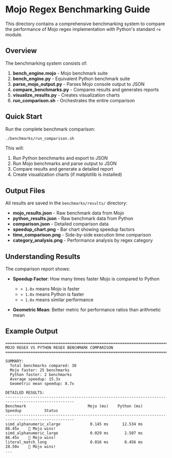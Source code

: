 # Mojo Regex Benchmarking Guide

This directory contains a comprehensive benchmarking system to compare the performance of Mojo regex implementation with Python's standard `re` module.

## Overview

The benchmarking system consists of:

1. **bench_engine.mojo** - Mojo benchmark suite
2. **bench_engine.py** - Equivalent Python benchmark suite
3. **parse_mojo_output.py** - Parses Mojo console output to JSON
4. **compare_benchmarks.py** - Compares results and generates reports
5. **visualize_results.py** - Creates visualization charts
6. **run_comparison.sh** - Orchestrates the entire comparison

## Quick Start

Run the complete benchmark comparison:

```bash
./benchmarks/run_comparison.sh
```

This will:
1. Run Python benchmarks and export to JSON
2. Run Mojo benchmarks and parse output to JSON
3. Compare results and generate a detailed report
4. Create visualization charts (if matplotlib is installed)

## Output Files

All results are saved in the `benchmarks/results/` directory:

- **mojo_results.json** - Raw benchmark data from Mojo
- **python_results.json** - Raw benchmark data from Python
- **comparison.json** - Detailed comparison data
- **speedup_chart.png** - Bar chart showing speedup factors
- **time_comparison.png** - Side-by-side execution time comparison
- **category_analysis.png** - Performance analysis by regex category

## Understanding Results

The comparison report shows:

- **Speedup Factor**: How many times faster Mojo is compared to Python
  - `> 1.0x` means Mojo is faster
  - `< 1.0x` means Python is faster
  - `≈ 1.0x` means similar performance

- **Geometric Mean**: Better metric for performance ratios than arithmetic mean

## Example Output

```
====================================================================================================
MOJO REGEX VS PYTHON REGEX BENCHMARK COMPARISON
====================================================================================================

SUMMARY:
  Total benchmarks compared: 30
  Mojo faster: 25 benchmarks
  Python faster: 2 benchmarks
  Average speedup: 15.3x
  Geometric mean speedup: 8.7x

DETAILED RESULTS:
----------------------------------------------------------------------------------------------------
Benchmark                           Mojo (ms)    Python (ms)    Speedup          Status
----------------------------------------------------------------------------------------------------
simd_alphanumeric_xlarge             0.145 ms      12.534 ms      86.45x    🚀 Mojo wins!
simd_alphanumeric_large              0.029 ms       2.507 ms      86.45x    🚀 Mojo wins!
literal_match_long                   0.016 ms       0.456 ms      28.50x    🚀 Mojo wins!
...
```
